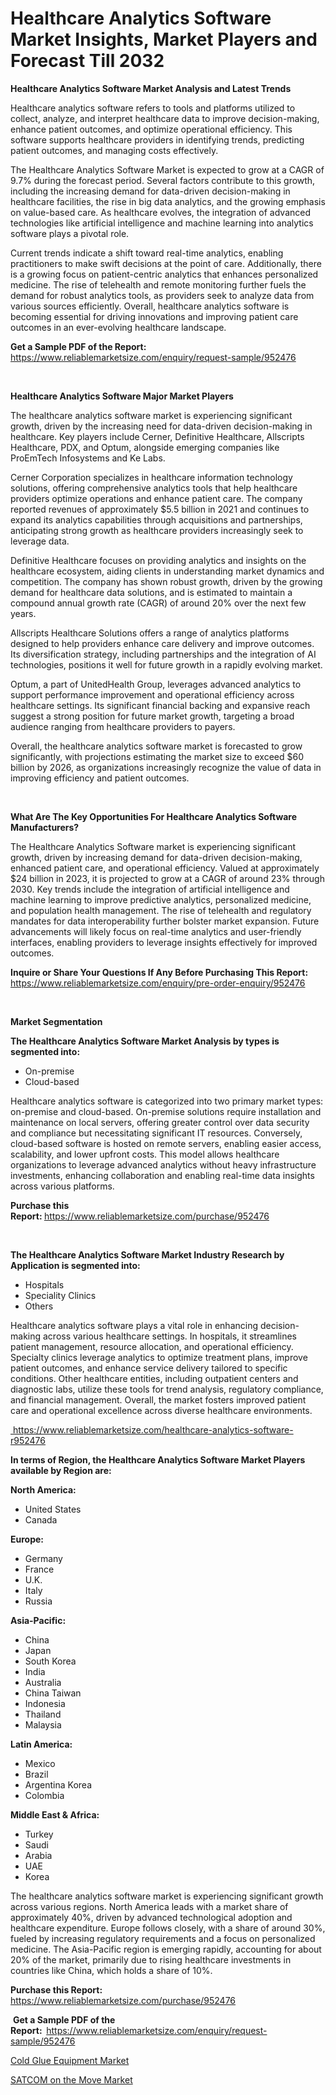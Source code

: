 <p><h1>Healthcare Analytics Software Market Insights, Market Players and Forecast Till 2032</h1></p><p><strong>Healthcare Analytics Software Market Analysis and Latest Trends</strong></p>
<p><p>Healthcare analytics software refers to tools and platforms utilized to collect, analyze, and interpret healthcare data to improve decision-making, enhance patient outcomes, and optimize operational efficiency. This software supports healthcare providers in identifying trends, predicting patient outcomes, and managing costs effectively. </p><p>The Healthcare Analytics Software Market is expected to grow at a CAGR of 9.7% during the forecast period. Several factors contribute to this growth, including the increasing demand for data-driven decision-making in healthcare facilities, the rise in big data analytics, and the growing emphasis on value-based care. As healthcare evolves, the integration of advanced technologies like artificial intelligence and machine learning into analytics software plays a pivotal role. </p><p>Current trends indicate a shift toward real-time analytics, enabling practitioners to make swift decisions at the point of care. Additionally, there is a growing focus on patient-centric analytics that enhances personalized medicine. The rise of telehealth and remote monitoring further fuels the demand for robust analytics tools, as providers seek to analyze data from various sources efficiently. Overall, healthcare analytics software is becoming essential for driving innovations and improving patient care outcomes in an ever-evolving healthcare landscape.</p></p>
<p><strong>Get a Sample PDF of the Report:&nbsp;</strong> <a href="https://www.reliablemarketsize.com/enquiry/request-sample/952476?utm_campaign=2008&utm_medium=2&utm_source=Github&utm_content=ia&utm_term=06032025&utm_id=healthcare-analytics-software">https://www.reliablemarketsize.com/enquiry/request-sample/952476</a></p>
<p>&nbsp;</p>
<p><strong>Healthcare Analytics Software Major Market Players</strong></p>
<p><p>The healthcare analytics software market is experiencing significant growth, driven by the increasing need for data-driven decision-making in healthcare. Key players include Cerner, Definitive Healthcare, Allscripts Healthcare, PDX, and Optum, alongside emerging companies like ProEmTech Infosystems and Ke Labs.</p><p>Cerner Corporation specializes in healthcare information technology solutions, offering comprehensive analytics tools that help healthcare providers optimize operations and enhance patient care. The company reported revenues of approximately $5.5 billion in 2021 and continues to expand its analytics capabilities through acquisitions and partnerships, anticipating strong growth as healthcare providers increasingly seek to leverage data.</p><p>Definitive Healthcare focuses on providing analytics and insights on the healthcare ecosystem, aiding clients in understanding market dynamics and competition. The company has shown robust growth, driven by the growing demand for healthcare data solutions, and is estimated to maintain a compound annual growth rate (CAGR) of around 20% over the next few years.</p><p>Allscripts Healthcare Solutions offers a range of analytics platforms designed to help providers enhance care delivery and improve outcomes. Its diversification strategy, including partnerships and the integration of AI technologies, positions it well for future growth in a rapidly evolving market.</p><p>Optum, a part of UnitedHealth Group, leverages advanced analytics to support performance improvement and operational efficiency across healthcare settings. Its significant financial backing and expansive reach suggest a strong position for future market growth, targeting a broad audience ranging from healthcare providers to payers.</p><p>Overall, the healthcare analytics software market is forecasted to grow significantly, with projections estimating the market size to exceed $60 billion by 2026, as organizations increasingly recognize the value of data in improving efficiency and patient outcomes.</p></p>
<p>&nbsp;</p>
<p><strong>What Are The Key Opportunities For Healthcare Analytics Software Manufacturers?</strong></p>
<p><p>The Healthcare Analytics Software market is experiencing significant growth, driven by increasing demand for data-driven decision-making, enhanced patient care, and operational efficiency. Valued at approximately $24 billion in 2023, it is projected to grow at a CAGR of around 23% through 2030. Key trends include the integration of artificial intelligence and machine learning to improve predictive analytics, personalized medicine, and population health management. The rise of telehealth and regulatory mandates for data interoperability further bolster market expansion. Future advancements will likely focus on real-time analytics and user-friendly interfaces, enabling providers to leverage insights effectively for improved outcomes.</p></p>
<p><strong>Inquire or Share Your Questions If Any Before Purchasing This Report:</strong> <a href="https://www.reliablemarketsize.com/enquiry/pre-order-enquiry/952476?utm_campaign=2008&utm_medium=2&utm_source=Github&utm_content=ia&utm_term=06032025&utm_id=healthcare-analytics-software">https://www.reliablemarketsize.com/enquiry/pre-order-enquiry/952476</a></p>
<p>&nbsp;</p>
<p><strong>Market Segmentation</strong></p>
<p><strong>The Healthcare Analytics Software Market Analysis by types is segmented into:</strong></p>
<p><ul><li>On-premise</li><li>Cloud-based</li></ul></p>
<p><p>Healthcare analytics software is categorized into two primary market types: on-premise and cloud-based. On-premise solutions require installation and maintenance on local servers, offering greater control over data security and compliance but necessitating significant IT resources. Conversely, cloud-based software is hosted on remote servers, enabling easier access, scalability, and lower upfront costs. This model allows healthcare organizations to leverage advanced analytics without heavy infrastructure investments, enhancing collaboration and enabling real-time data insights across various platforms.</p></p>
<p><strong>Purchase this Report:&nbsp;</strong><a href="https://www.reliablemarketsize.com/purchase/952476?utm_campaign=2008&utm_medium=2&utm_source=Github&utm_content=ia&utm_term=06032025&utm_id=healthcare-analytics-software">https://www.reliablemarketsize.com/purchase/952476</a></p>
<p>&nbsp;</p>
<p><strong>The Healthcare Analytics Software Market Industry Research by Application is segmented into:</strong></p>
<p><ul><li>Hospitals</li><li>Speciality Clinics</li><li>Others</li></ul></p>
<p><p>Healthcare analytics software plays a vital role in enhancing decision-making across various healthcare settings. In hospitals, it streamlines patient management, resource allocation, and operational efficiency. Specialty clinics leverage analytics to optimize treatment plans, improve patient outcomes, and enhance service delivery tailored to specific conditions. Other healthcare entities, including outpatient centers and diagnostic labs, utilize these tools for trend analysis, regulatory compliance, and financial management. Overall, the market fosters improved patient care and operational excellence across diverse healthcare environments.</p></p>
<p><a href="https://www.reliablemarketsize.com/healthcare-analytics-software-r952476?utm_campaign=2008&utm_medium=2&utm_source=Github&utm_content=ia&utm_term=06032025&utm_id=healthcare-analytics-software">&nbsp;https://www.reliablemarketsize.com/healthcare-analytics-software-r952476</a></p>
<p><strong>In terms of Region, the Healthcare Analytics Software Market Players available by Region are:</strong></p>
<p>
    <p> <strong> North America: </strong>
        <ul>
            <li>United States</li>
            <li>Canada</li>
        </ul>
        </p> 
    <p> <strong> Europe: </strong>
        <ul>
            <li>Germany</li>
            <li>France</li>
            <li>U.K.</li>
            <li>Italy</li>
            <li>Russia</li>
        </ul>
        </p> 
    <p> <strong> Asia-Pacific: </strong>
        <ul>
            <li>China</li>
            <li>Japan</li>
            <li>South Korea</li>
            <li>India</li>
            <li>Australia</li>
            <li>China Taiwan</li>
            <li>Indonesia</li>
            <li>Thailand</li>
            <li>Malaysia</li>
        </ul>
        </p> 
    <p> <strong> Latin America: </strong>
        <ul>
            <li>Mexico</li>
            <li>Brazil</li>
            <li>Argentina Korea</li>
            <li>Colombia</li>
        </ul>
        </p> 
    <p> <strong> Middle East & Africa: </strong>
        <ul>
            <li>Turkey</li>
            <li>Saudi</li>
            <li>Arabia</li>
            <li>UAE</li>
            <li>Korea</li>
        </ul>
    </p>
    </p>
<p><p>The healthcare analytics software market is experiencing significant growth across various regions. North America leads with a market share of approximately 40%, driven by advanced technological adoption and healthcare expenditure. Europe follows closely, with a share of around 30%, fueled by increasing regulatory requirements and a focus on personalized medicine. The Asia-Pacific region is emerging rapidly, accounting for about 20% of the market, primarily due to rising healthcare investments in countries like China, which holds a share of 10%.</p></p>
<p><strong>Purchase this Report: </strong><a href="https://www.reliablemarketsize.com/purchase/952476?utm_campaign=2008&utm_medium=2&utm_source=Github&utm_content=ia&utm_term=06032025&utm_id=healthcare-analytics-software">https://www.reliablemarketsize.com/purchase/952476</a></p>
<p>&nbsp;<strong>Get a Sample PDF of the Report:&nbsp;&nbsp;</strong><a href="https://www.reliablemarketsize.com/enquiry/request-sample/952476?utm_campaign=2008&utm_medium=2&utm_source=Github&utm_content=ia&utm_term=06032025&utm_id=healthcare-analytics-software">https://www.reliablemarketsize.com/enquiry/request-sample/952476</a></p>
<p><strong></strong></p>
<p><p><a href="https://github.com/PeterParrish5/Market-Research-Report-List-7/blob/main/cold-glue-equipment-market.md?utm_campaign=2008&utm_medium=2&utm_source=Github&utm_content=ia&utm_term=06032025&utm_id=healthcare-analytics-software">Cold Glue Equipment Market</a></p><p><a href="https://github.com/tyreinhssan/Market-Research-Report-List-1/blob/main/satcom-on-the-move-market.md?utm_campaign=2008&utm_medium=2&utm_source=Github&utm_content=ia&utm_term=06032025&utm_id=healthcare-analytics-software">SATCOM on the Move Market</a></p></p>